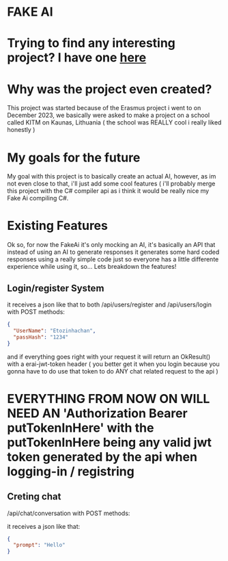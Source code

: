 # FAKE AI

# Trying to find any interesting project? I have one [here](https://fakeai.onrender.com/)

# Why was the project even created?

This project was started because of the Erasmus project i went to on December 2023, we basically were asked to make a project on a school called KITM on Kaunas, Lithuania ( the school was REALLY cool i really liked honestly )

# My goals for the future

My goal with this project is to basically create an actual AI, however, as im not even close to that, i'll just add some cool features ( i'll probably merge this project with the C# compiler api as i think it would be really nice my Fake Ai compiling C#.

# Existing Features

Ok so, for now the FakeAi it's only mocking an AI, it's basically an API that instead of using an AI to generate responses it generates some hard coded responses using a really simple code just so everyone has a little differente experience while using it, so... Lets breakdown the features!

## Login/register System

it receives a json like that to both /api/users/register and /api/users/login with POST methods:
```json
{
  "UserName": "Etozinhachan",
  "passHash": "1234"
}
```

and if everything goes right with your request it will return an OkResult() with a erai-jwt-token header ( you better get it when you login because you gonna have to do use that token to do ANY chat related request to the api )


# EVERYTHING FROM NOW ON WILL NEED AN 'Authorization Bearer putTokenInHere' with the putTokenInHere being any valid jwt token generated by the api when logging-in / registring
## Creting chat

/api/chat/conversation with POST methods:

it receives a json like that:
```json
{
  "prompt": "Hello"
}
```
